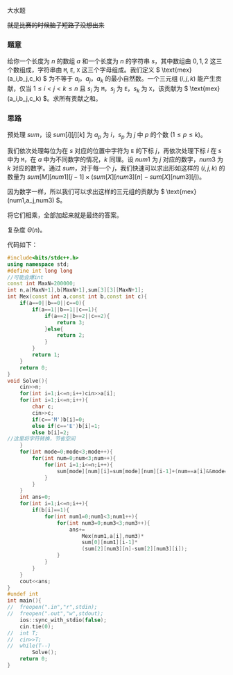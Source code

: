 大水题

~~就是比赛的时候脑子短路了没想出来~~

### 题意

给你一个长度为 $n$ 的数组 $a$ 和一个长度为 $n$ 的字符串 $s$，其中数组由 $0 , 1 , 2$ 这三个数组成，字符串由 `M`, `E`, `X` 这三个字母组成。我们定义 $ \text{mex}(a_i,b_j,c_k) $ 为不等于 $a_i$，$a_j$，$a_k$ 的最小自然数。一个三元组 $( i,j,k)$ 能产生贡献，仅当 $1\leq i<j<k\leq n$ 且 $s_i$ 为 `M`，$s_j$ 为 `E`，$s_k$ 为 `X`，该贡献为 $ \text{mex}(a_i,b_j,c_k) $。求所有贡献之和。

### 思路

预处理 $sum$，设 $sum[i][j][k]$ 为 $a_p$ 为 $i$，$s_p$ 为 $j$ 中 $p$ 的个数 $(1\leq p\leq k)$。

我们依次处理每位为在 $s$ 对应的位置中字符为 `E` 的下标 $j$，再依次处理下标 $i$ 在 $s$ 中为 `M`，在 $a$ 中为不同数字的情况，$k$ 同理。设 $num1$ 为 $j$ 对应的数字，$num3$ 为 $k$ 对应的数字。通过 $sum$，对于每一个 $j$，我们快速可以求出形如这样的 $(i,j,k)$ 的数量为 $sum[M][num1][j-1]\times(sum[X][num3][n]-sum[X][num3][j])$。

因为数字一样，所以我们可以求出这样的三元组的贡献为 $ \text{mex}(num1,a_j,num3) $。

将它们相乘，全部加起来就是最终的答案。

复杂度 $Θ(n)$。

代码如下：

```cpp
#include<bits/stdc++.h>
using namespace std;
#define int long long
//可能会爆int
const int MaxN=200000;
int n,a[MaxN+1],b[MaxN+1],sum[3][3][MaxN+1];
int Mex(const int a,const int b,const int c){
	if(a==0||b==0||c==0){
		if(a==1||b==1||c==1){
			if(a==2||b==2||c==2){
				return 3;
			}else{
				return 2;
			}
		}
		return 1;
	}
	return 0;
}
void Solve(){
	cin>>n;
	for(int i=1;i<=n;i++)cin>>a[i];
	for(int i=1;i<=n;i++){
		char c;
		cin>>c;
		if(c=='M')b[i]=0;
		else if(c=='E')b[i]=1;
		else b[i]=2;
//这里将字符转换，节省空间
	}
	for(int mode=0;mode<3;mode++){
		for(int num=0;num<3;num++){
			for(int i=1;i<=n;i++){
				sum[mode][num][i]=sum[mode][num][i-1]+(num==a[i]&&mode==b[i]);
			}
		}
	}
	int ans=0;
	for(int i=1;i<=n;i++){
		if(b[i]==1){
			for(int num1=0;num1<3;num1++){
				for(int num3=0;num3<3;num3++){
					ans+=
						Mex(num1,a[i],num3)*
						sum[0][num1][i-1]*
						(sum[2][num3][n]-sum[2][num3][i]);
				}
			}
		}
	}
	cout<<ans;
}
#undef int
int main(){
//	freopen(".in","r",stdin);
//	freopen(".out","w",stdout);
	ios::sync_with_stdio(false);
	cin.tie(0);
//	int T;
//	cin>>T;
//	while(T--)
		Solve();
	return 0;
}

```